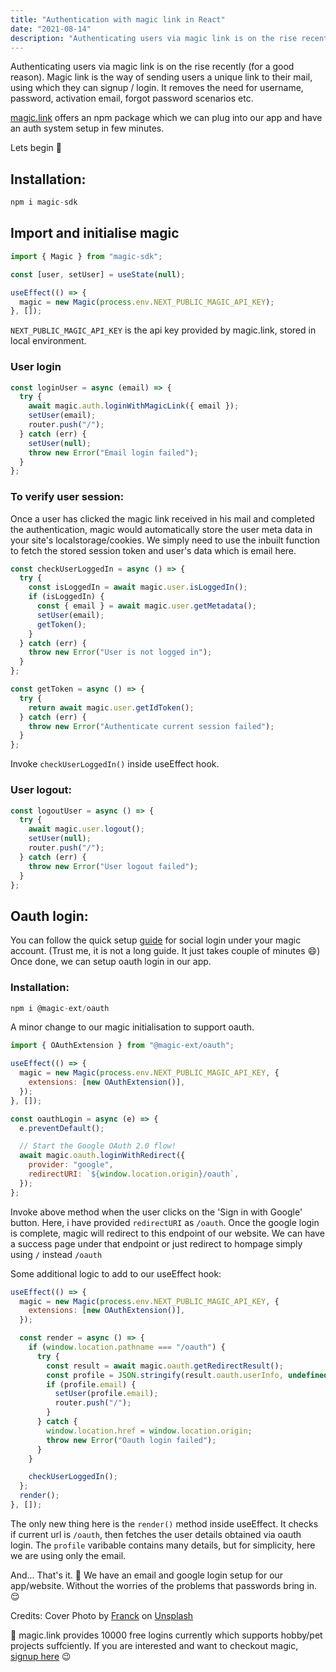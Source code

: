 ```yaml
---
title: "Authentication with magic link in React"
date: "2021-08-14"
description: "Authenticating users via magic link is on the rise recently (for a good reason). Magic link is the way of sending users a unique link..."
---
```


Authenticating users via magic link is on the rise recently (for a good reason). Magic link is the way of sending users a unique link to their mail, using which they can signup / login. It removes the need for username, password, activation email, forgot password scenarios etc.

[magic.link](https://magic.link) offers an npm package which we can plug into our app and have an auth system setup in few minutes.

Lets begin :rocket:

## Installation:

```js
npm i magic-sdk
```

## Import and initialise magic

```js
import { Magic } from "magic-sdk";

const [user, setUser] = useState(null);

useEffect(() => {
  magic = new Magic(process.env.NEXT_PUBLIC_MAGIC_API_KEY);
}, []);
```

`NEXT_PUBLIC_MAGIC_API_KEY` is the api key provided by magic.link, stored in local environment.

### User login

```js
const loginUser = async (email) => {
  try {
    await magic.auth.loginWithMagicLink({ email });
    setUser(email);
    router.push("/");
  } catch (err) {
    setUser(null);
    throw new Error("Email login failed");
  }
};
```

### To verify user session:

Once a user has clicked the magic link received in his mail and completed the authentication, magic would automatically store the user meta data in your site's localstorage/cookies. We simply need to use the inbuilt function to fetch the stored session token and user's data which is email here.

```js
const checkUserLoggedIn = async () => {
  try {
    const isLoggedIn = await magic.user.isLoggedIn();
    if (isLoggedIn) {
      const { email } = await magic.user.getMetadata();
      setUser(email);
      getToken();
    }
  } catch (err) {
    throw new Error("User is not logged in");
  }
};

const getToken = async () => {
  try {
    return await magic.user.getIdToken();
  } catch (err) {
    throw new Error("Authenticate current session failed");
  }
};
```

Invoke `checkUserLoggedIn()` inside useEffect hook.

### User logout:

```js
const logoutUser = async () => {
  try {
    await magic.user.logout();
    setUser(null);
    router.push("/");
  } catch (err) {
    throw new Error("User logout failed");
  }
};
```

## Oauth login:

You can follow the quick setup [guide](https://magic.link/docs/social-login/google--gmail) for social login under your magic account. (Trust me, it is not a long guide. It just takes couple of minutes :smile:) Once done, we can setup oauth login in our app.

### Installation:

```js
npm i @magic-ext/oauth
```

A minor change to our magic initialisation to support oauth.

```js
import { OAuthExtension } from "@magic-ext/oauth";

useEffect(() => {
  magic = new Magic(process.env.NEXT_PUBLIC_MAGIC_API_KEY, {
    extensions: [new OAuthExtension()],
  });
}, []);
```

```js
const oauthLogin = async (e) => {
  e.preventDefault();

  // Start the Google OAuth 2.0 flow!
  await magic.oauth.loginWithRedirect({
    provider: "google",
    redirectURI: `${window.location.origin}/oauth`,
  });
};
```

Invoke above method when the user clicks on the 'Sign in with Google' button. Here, i have provided `redirectURI` as `/oauth`. Once the google login is complete, magic will redirect to this endpoint of our website. We can have a success page under that endpoint or just redirect to hompage simply using `/` instead `/oauth`

Some additional logic to add to our useEffect hook:

```js
useEffect(() => {
  magic = new Magic(process.env.NEXT_PUBLIC_MAGIC_API_KEY, {
    extensions: [new OAuthExtension()],
  });

  const render = async () => {
    if (window.location.pathname === "/oauth") {
      try {
        const result = await magic.oauth.getRedirectResult();
        const profile = JSON.stringify(result.oauth.userInfo, undefined, 2);
        if (profile.email) {
          setUser(profile.email);
          router.push("/");
        }
      } catch {
        window.location.href = window.location.origin;
        throw new Error("Oauth login failed");
      }
    }

    checkUserLoggedIn();
  };
  render();
}, []);
```

The only new thing here is the `render()` method inside useEffect. It checks if current url is `/oauth`, then fetches the user details obtained via oauth login. The `profile` varibable contains many details, but for simplicity, here we are using only the email.

And...
That's it. :tada:
We have an email and google login setup for our app/website.
Without the worries of the problems that passwords bring in. :relieved:

Credits: Cover Photo by <a href="https://unsplash.com/@franckinjapan?utm_source=unsplash&utm_medium=referral&utm_content=creditCopyText">Franck</a> on <a href="https://unsplash.com/s/photos/security?utm_source=unsplash&utm_medium=referral&utm_content=creditCopyText">Unsplash</a>

:pushpin: magic.link provides 10000 free logins currently which supports hobby/pet projects suffciently. If you are interested and want to checkout magic, [signup here](https://magic.link/invite/r/y23Yr92Fo9mq8joV) :wink:
